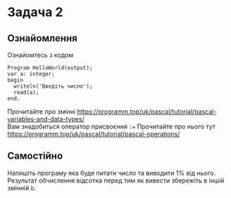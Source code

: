 # Задача 2

## Ознайомлення 
Ознайомтесь з кодом
   
    Program HelloWorld(output);
    var a: integer;
    begin
      writeln('Введіть число');
      read(a);
    end.

Прочитайте про змінні https://programm.top/uk/pascal/tutorial/pascal-variables-and-data-types/  
Вам знадобиться оператор присвоєння `:=` Прочитайте про нього тут https://programm.top/uk/pascal/tutorial/pascal-operations/  

## Самостійно
Напишіть програму яка буде питати число та виводити 1% від нього. Результат обчислення відсотка перед тим як вивести збережіть в іншій змінній `b`.    
